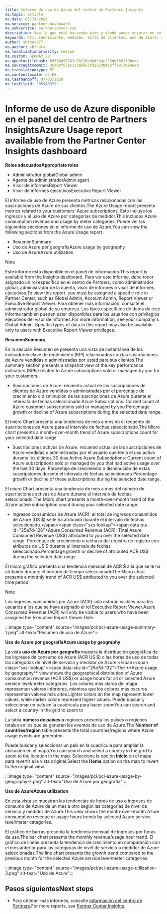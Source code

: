 ```yaml
---
title: Informe de uso de Azure del centro de Partners Insights
ms.topic: article
ms.date: 05/19/2020
ms.service: partner-dashboard
ms.subservice: partnercenter-csp
description: Vea lo que está haciendo bien y dónde puede mejorar en relación con el uso de las suscripciones de Azure que vende o administra para sus clientes.
keywords: PCI, rendimiento, medidas, éxito de clientes, uso de Azure, suscripciones, análisis, informe
author: shthota77
ms.author: shthota
ms.localizationpriority: medium
ms.custom: SEOMAY.20
ms.openlocfilehash: 8938b490741c28f16a9bdc94cf25ddf60ff90edc
ms.sourcegitcommit: 36a60f672c1c3d6b63fd225d04c5ffa917694ae0
ms.translationtype: MT
ms.contentlocale: es-ES
ms.lasthandoff: 07/03/2020
ms.locfileid: "85949379"
---
```

# <a name="azure-usage-report-available-from-the-partner-center-insights-dashboard"></a><span data-ttu-id="25e7d-104">Informe de uso de Azure disponible en el panel del centro de Partners Insights</span><span class="sxs-lookup"><span data-stu-id="25e7d-104">Azure Usage report available from the Partner Center Insights dashboard</span></span>

<span data-ttu-id="25e7d-105">**Roles adecuados**</span><span class="sxs-lookup"><span data-stu-id="25e7d-105">**Appropriate roles**</span></span>
- <span data-ttu-id="25e7d-106">Administrador global</span><span class="sxs-lookup"><span data-stu-id="25e7d-106">Global admin</span></span>
- <span data-ttu-id="25e7d-107">Agente de administrador</span><span class="sxs-lookup"><span data-stu-id="25e7d-107">Admin agent</span></span>
- <span data-ttu-id="25e7d-108">Visor de informes</span><span class="sxs-lookup"><span data-stu-id="25e7d-108">Report Viewer</span></span>
- <span data-ttu-id="25e7d-109">Visor de informes ejecutivos</span><span class="sxs-lookup"><span data-stu-id="25e7d-109">Executive Report Viewer</span></span>

<span data-ttu-id="25e7d-110">El informe de uso de Azure presenta métricas relacionadas con las suscripciones de Azure de sus clientes.</span><span class="sxs-lookup"><span data-stu-id="25e7d-110">The Azure Usage report presents metrics related to your customers’ Azure subscriptions.</span></span> <span data-ttu-id="25e7d-111">Esto incluye los ingresos y el uso de Azure por categorías de medidor.</span><span class="sxs-lookup"><span data-stu-id="25e7d-111">This includes Azure consumption revenue and usage by meter categories.</span></span> <span data-ttu-id="25e7d-112">Puede ver las siguientes secciones en el informe de uso de Azure.</span><span class="sxs-lookup"><span data-stu-id="25e7d-112">You can view the following sections from the Azure Usage report.</span></span>

- <span data-ttu-id="25e7d-113">Resumen</span><span class="sxs-lookup"><span data-stu-id="25e7d-113">Summary</span></span>
- <span data-ttu-id="25e7d-114">Uso de Azure por geografía</span><span class="sxs-lookup"><span data-stu-id="25e7d-114">Azure usage by geography</span></span>
- <span data-ttu-id="25e7d-115">Uso de Azure</span><span class="sxs-lookup"><span data-stu-id="25e7d-115">Azure utilization</span></span>

 > [!NOTE]
 > <span data-ttu-id="25e7d-116">Este informe está disponible en el panel de información.</span><span class="sxs-lookup"><span data-stu-id="25e7d-116">This report is available from the Insights dashboard.</span></span> <span data-ttu-id="25e7d-117">Para ver este informe, debe tener asignado un rol específico en el centro de Partners, como administrador global, administrador de la cuenta, visor de informes o visor de informes ejecutivos.</span><span class="sxs-lookup"><span data-stu-id="25e7d-117">To view this report, you must be assigned a specific role in Partner Center, such as Global Admin, Account Admin, Report Viewer or Executive Report Viewer.</span></span> <span data-ttu-id="25e7d-118">Para obtener más información, consulte el administrador global de su empresa. Los tipos específicos de datos de este informe también pueden estar disponibles para los usuarios con privilegios ejecutivos del visor de informes.</span><span class="sxs-lookup"><span data-stu-id="25e7d-118">For more information, see your company's Global Admin. Specific types of data in this report may also be available only to users with Executive Report Viewer privileges.</span></span>

<span data-ttu-id="25e7d-119">**Resumen**</span><span class="sxs-lookup"><span data-stu-id="25e7d-119">**Summary**</span></span>

<span data-ttu-id="25e7d-120">En la sección Resumen se presenta una vista de instantánea de los indicadores clave de rendimiento (KPI) relacionados con las suscripciones de Azure vendidas o administradas por usted para sus clientes.</span><span class="sxs-lookup"><span data-stu-id="25e7d-120">The summary section presents a snapshot view of the key performance indicators (KPIs) related to Azure subscriptions sold or managed by you for your customers.</span></span>  

- <span data-ttu-id="25e7d-121">Suscripciones de Azure: recuento actual de las suscripciones de clientes de Azure vendidas o administradas por el porcentaje de crecimiento o disminución de las suscripciones de Azure durante el intervalo de fechas seleccionado.</span><span class="sxs-lookup"><span data-stu-id="25e7d-121">Azure Subscriptions: Current count of Azure customer subscriptions sold or managed by you Percentage growth or decline of Azure subscriptions during the selected date range.</span></span>

<span data-ttu-id="25e7d-122">El micro Chart presenta una tendencia de mes a mes en el recuento de suscripciones de Azure para el intervalo de fechas seleccionado.</span><span class="sxs-lookup"><span data-stu-id="25e7d-122">The Micro chart presents a month-over-month trend of Azure subscriptions count for your selected date range</span></span>
- <span data-ttu-id="25e7d-123">Suscripciones activas de Azure: recuento actual de las suscripciones de Azure vendidas o administradas por el usuario que tenía el uso activo durante los últimos 30 días.</span><span class="sxs-lookup"><span data-stu-id="25e7d-123">Active Azure Subscriptions: Current count of Azure subscriptions sold or managed by you that had active usage over the last 30 days.</span></span>
<span data-ttu-id="25e7d-124">Porcentaje de crecimiento o disminución de estas suscripciones durante el intervalo de fechas seleccionado.</span><span class="sxs-lookup"><span data-stu-id="25e7d-124">Percentage growth or decline of these subscriptions during the selected date range.</span></span>

<span data-ttu-id="25e7d-125">El micro Chart presenta una tendencia de mes a mes del número de suscripciones activas de Azure durante el intervalo de fechas seleccionado.</span><span class="sxs-lookup"><span data-stu-id="25e7d-125">The Micro chart presents a month-over-month trend of the Azure active subscription count during your selected date range.</span></span>

- <span data-ttu-id="25e7d-126">Ingresos consumidos de Azure (ACR): el total de ingresos consumidos de Azure (US $) se le ha atribuido durante el intervalo de fechas seleccionado.</span><span class="sxs-lookup"><span data-stu-id="25e7d-126">Azure Consumed Revenue (ACR): Total Azure Consumed Revenue (US$) attributed to you over the selected date range.</span></span>
<span data-ttu-id="25e7d-127">Porcentaje de crecimiento o rechazo del registro de registro con atributos de US $ durante el intervalo de fechas seleccionado.</span><span class="sxs-lookup"><span data-stu-id="25e7d-127">Percentage growth or decline of attributed ACR US$ during the selected date range.</span></span> 

<span data-ttu-id="25e7d-128">El micro gráfico presenta una tendencia mensual de ACR $ a la que se le ha atribuido durante el período de tiempo seleccionado</span><span class="sxs-lookup"><span data-stu-id="25e7d-128">The Micro chart presents a monthly trend of ACR US$ attributed to you over the selected time period</span></span>


> [!NOTE]
 > <span data-ttu-id="25e7d-129">Los ingresos consumidos por Azure (ACR) solo estarán visibles para los usuarios a los que se haya asignado el rol Executive Report Viewer.</span><span class="sxs-lookup"><span data-stu-id="25e7d-129">Azure Consumed Revenue (ACR) will only be visible to users who have been assigned the Executive Report Viewer Role.</span></span>

:::image type="content" source="images/pci/pci-azure-usage-summary-1.png" alt-text="Resumen de uso de Azure":::

<span data-ttu-id="25e7d-131">**Uso de Azure por geografía**</span><span class="sxs-lookup"><span data-stu-id="25e7d-131">**Azure usage by geography**</span></span>

<span data-ttu-id="25e7d-132">La vista **uso de Azure por geografía** muestra la distribución geográfica de los ingresos de consumo de Azure (ACR US $) o las horas de uso de todas las categorías de nivel de servicio y medidor de Azure.</span><span class="sxs-lookup"><span data-stu-id="25e7d-132">The **Azure usage by geography** view shows the geographical distribution of Azure consumption revenue (ACR US$) or usage hours for all or selected Azure service level/meter categories.</span></span> <span data-ttu-id="25e7d-133">Los colores más claros del mapa representan valores inferiores, mientras que los colores más oscuros representan valores más altos.</span><span class="sxs-lookup"><span data-stu-id="25e7d-133">Lighter colors on the map represent lower values, while darker colors represent higher values.</span></span> <span data-ttu-id="25e7d-134">Puede buscar y seleccionar un país en la cuadrícula para hacer zoom</span><span class="sxs-lookup"><span data-stu-id="25e7d-134">You can search and select a country in the grid to zoom to</span></span> 

<span data-ttu-id="25e7d-135">La tabla **número de países o** regiones presenta los países o regiones totales en los que se generan los eventos de uso de Azure.</span><span class="sxs-lookup"><span data-stu-id="25e7d-135">The **Number of countries/region** table presents the total countries/regions where Azure usage events are generated.</span></span>

<span data-ttu-id="25e7d-136">Puede buscar y seleccionar un país en la cuadrícula para ampliar la ubicación en el mapa.</span><span class="sxs-lookup"><span data-stu-id="25e7d-136">You can search and select a country in the grid to zoom to the location in the map.</span></span> <span data-ttu-id="25e7d-137">Seleccione la opción **Inicio** en el mapa para revertir a la vista original.</span><span class="sxs-lookup"><span data-stu-id="25e7d-137">Select the **Home** option on the map to revert to the original view.</span></span>

:::image type="content" source="images/pci/pci-azure-usage-by-geography-2.png" alt-text="Uso de Azure por geografía":::

<span data-ttu-id="25e7d-139">**Uso de Azure**</span><span class="sxs-lookup"><span data-stu-id="25e7d-139">**Azure utilization**</span></span>

<span data-ttu-id="25e7d-140">En esta vista se muestran las tendencias de horas de uso o ingresos de consumo de Azure de un mes a otro según las categorías de nivel de servicio y medidor de Azure.</span><span class="sxs-lookup"><span data-stu-id="25e7d-140">This view shows the month-over-month Azure consumption revenue or usage hours trends by selected Azure service level/meter categories.</span></span> 

<span data-ttu-id="25e7d-141">El gráfico de barras presenta la tendencia mensual de ingresos por horas de uso.</span><span class="sxs-lookup"><span data-stu-id="25e7d-141">The bar chart presents the monthly revenue/usage hour trend.</span></span> <span data-ttu-id="25e7d-142">El gráfico de líneas presenta la tendencia de crecimiento en comparación con el mes anterior para las categorías de nivel de servicio o medidor de Azure seleccionadas.</span><span class="sxs-lookup"><span data-stu-id="25e7d-142">The line chart presents the growth trend compared to the previous month for the selected Azure service level/meter categories.</span></span>

:::image type="content" source="images/pci/pci-azure-usage-utilization-3.png" alt-text="Uso de Azure":::

## <a name="next-steps"></a><span data-ttu-id="25e7d-144">Pasos siguientes</span><span class="sxs-lookup"><span data-stu-id="25e7d-144">Next steps</span></span>

- <span data-ttu-id="25e7d-145">Para obtener más informes, consulte [información del centro de Partners](partner-center-insights.md).</span><span class="sxs-lookup"><span data-stu-id="25e7d-145">For more reports, see [Partner Center Insights](partner-center-insights.md).</span></span>
